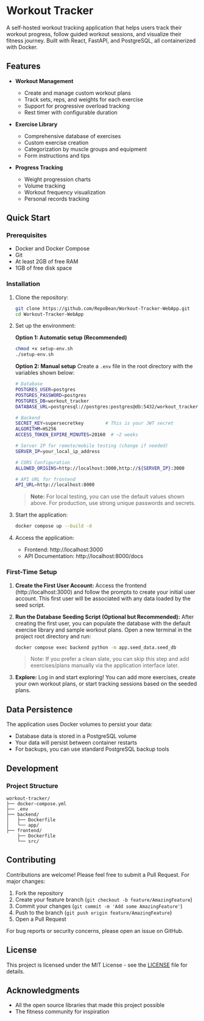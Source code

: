# Workout Tracker

A self-hosted workout tracking application that helps users track their workout progress, follow guided workout sessions, and visualize their fitness journey. Built with React, FastAPI, and PostgreSQL, all containerized with Docker.

## Features

- **Workout Management**
  - Create and manage custom workout plans
  - Track sets, reps, and weights for each exercise
  - Support for progressive overload tracking
  - Rest timer with configurable duration

- **Exercise Library**
  - Comprehensive database of exercises
  - Custom exercise creation
  - Categorization by muscle groups and equipment
  - Form instructions and tips

- **Progress Tracking**
  - Weight progression charts
  - Volume tracking
  - Workout frequency visualization
  - Personal records tracking

## Quick Start

### Prerequisites
- Docker and Docker Compose
- Git
- At least 2GB of free RAM
- 1GB of free disk space

### Installation

1. Clone the repository:
   ```bash
   git clone https://github.com/RepoBean/Workout-Tracker-WebApp.git
   cd Workout-Tracker-WebApp
   ```

2. Set up the environment:
   
   **Option 1: Automatic setup (Recommended)**
   ```bash
   chmod +x setup-env.sh
   ./setup-env.sh
   ```
   
   **Option 2: Manual setup**
   Create a `.env` file in the root directory with the variables shown below:
   ```bash
   # Database
   POSTGRES_USER=postgres
   POSTGRES_PASSWORD=postgres
   POSTGRES_DB=workout_tracker
   DATABASE_URL=postgresql://postgres:postgres@db:5432/workout_tracker

   # Backend
   SECRET_KEY=supersecretkey        # This is your JWT secret
   ALGORITHM=HS256
   ACCESS_TOKEN_EXPIRE_MINUTES=20160  # ~2 weeks

   # Server IP for remote/mobile testing (change if needed)
   SERVER_IP=your_local_ip_address

   # CORS Configuration
   ALLOWED_ORIGINS=http://localhost:3000,http://${SERVER_IP}:3000

   # API URL for frontend
   API_URL=http://localhost:8000
   ```

   > **Note:** For local testing, you can use the default values shown above. For production, use strong unique passwords and secrets.

3. Start the application:
   ```bash
   docker compose up --build -d
   ```

4. Access the application:
   - Frontend: http://localhost:3000
   - API Documentation: http://localhost:8000/docs

### First-Time Setup

1.  **Create the First User Account:**
    Access the frontend (http://localhost:3000) and follow the prompts to create your initial user account. This first user will be associated with any data loaded by the seed script.

2.  **Run the Database Seeding Script (Optional but Recommended):**
    After creating the first user, you can populate the database with the default exercise library and sample workout plans. Open a new terminal in the project root directory and run:
    ```bash
    docker compose exec backend python -m app.seed_data.seed_db
    ```
    > Note: If you prefer a clean slate, you can skip this step and add exercises/plans manually via the application interface later.

3.  **Explore:**
    Log in and start exploring! You can add more exercises, create your own workout plans, or start tracking sessions based on the seeded plans.

## Data Persistence

The application uses Docker volumes to persist your data:
- Database data is stored in a PostgreSQL volume
- Your data will persist between container restarts
- For backups, you can use standard PostgreSQL backup tools

## Development

### Project Structure
```
workout-tracker/
├── docker-compose.yml
├── .env
├── backend/
│   ├── Dockerfile
│   └── app/
├── frontend/
    ├── Dockerfile
    └── src/
```

## Contributing

Contributions are welcome! Please feel free to submit a Pull Request. For major changes:

1. Fork the repository
2. Create your feature branch (`git checkout -b feature/AmazingFeature`)
3. Commit your changes (`git commit -m 'Add some AmazingFeature'`)
4. Push to the branch (`git push origin feature/AmazingFeature`)
5. Open a Pull Request

For bug reports or security concerns, please open an issue on GitHub.

## License

This project is licensed under the MIT License - see the [LICENSE](LICENSE) file for details.

## Acknowledgments

- All the open source libraries that made this project possible
- The fitness community for inspiration 